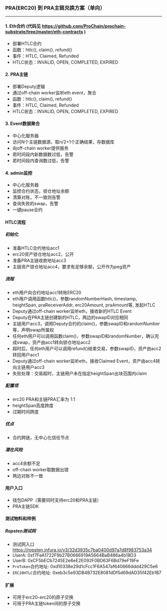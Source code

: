 ### PRA(ERC20) 到 PRA主链兑换方案（单向）
---

#### 1. Eth合约 (代码见 https://github.com/ProChain/prochain-substrate/tree/master/eth-contracts )

- 部署HTLC合约
- 函数：htlc(), claim(), refund()
- 事件：HTLC, Claimed, Refunded
- HTLC状态：INVALID, OPEN, COMPLETED, EXPIRED

#### 2. PRA主链

- 部署Deputy逻辑
- 通过off-chain worker监听eth event，聚合
- 函数：htlc(), claim(), refund()
- 事件：HTLC, Claimed, Refunded
- HTLC状态：INVALID, OPEN, COMPLETED, EXPIRED

#### 3. Event数据聚合

- 中心化服务器
- 访问N个主链数据源，取n/2+1个正确结果，存数据库
- 向off-chain worker提供服务
- 若时间段内新数据数过低，告警
- 若时间段内查询数过低，告警

#### 4. admin监控

- 中心化服务器
- 监控合约状态，锁仓地址余额
- 清算对账，不一致则告警
- 查询失败的swap，告警
- 一键pause合约

#### HTLC流程

##### 初始化
- 准备HTLC合约地址acc1
- erc20资产锁仓地址acc2，公开
- 准备PRA主链收款地址acc3
- 主链资产锁仓地址acc4，要求有足够余额，公开作为peg资产

##### 流程
- eth用户向合约地址acc1转账ERC20
- eth用户调用函数htlc()，参数randomNumberHash, timestamp, heightSpan, praReceiverAddr, erc20Amount, praAmount等, 发起HTLC
- Deputy通过off-chain worker监听eth，接收新的HTLC Event
- Deputy在PRA主链创建新的HTLC，两边的swapID对应相同
- 主链用户acc3，调用Deputy合约的claim()，参数swapID和randomNumber等，声明swap所属权
- 任何eth用户可以调用函数claim()，参数swapID和randomNumber，确认完成swap，资产由acc1转向锁仓地址acc2
- 超时后，任何eth用户可以调用refund()结束交易，参数swapID，资产由acc2转回用户acc1
- Deputy通过off-chain worker监听eth，接收Claimed Event，资产由acc4转向主链用户acc3
- 失败处理：交易超时，主链用户未在指定heightSpan出块范围内claim

##### 配置项
- erc20 PRA和主链PRA汇率为 1:1
- heightSpan高度跨度
- 过期时间跨度

##### 优点
- 合约跨链，无中心化信任节点

##### 潜在风险
- acc4余额不足
- off-chain worker取数据出错
- 两边对账不一致

#### 用户入口
- 钱包DAPP（需要同时支持erc20和PRA主链）
- PRA主链SDK

#### 测试物料和样例

##### Ropsten测试网
- 测试网入口 https://ropsten.infura.io/v3/32d3935c7ba0400d97a7d8f983753a34
- UserA: 0xf7FeA1722F9b27B0666919A5664BaB486a4b18D3
- UserB: 0xCF5bECb7245E2e6eE2E092F0BD63F6Bd79eF19Fe
- `ProToken`合约地址: 0xd10338e29d1cFcc1F6A547af640666ddd429C5e6
- `ERC20HTLC`合约地址: 0xeb3c5e93DB4B732E8081dDf5d69dAD35f42Eb1B7


#### 扩展
- 可用于erc20-erc20的原子交换
- 可用于PRA主链token间的原子交换
